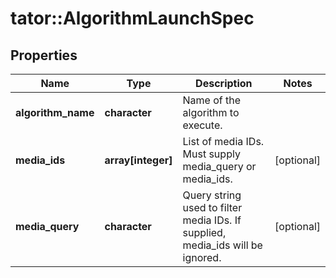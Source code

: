 # tator::AlgorithmLaunchSpec

## Properties
Name | Type | Description | Notes
------------ | ------------- | ------------- | -------------
**algorithm_name** | **character** | Name of the algorithm to execute. | 
**media_ids** | **array[integer]** | List of media IDs. Must supply media_query or media_ids. | [optional] 
**media_query** | **character** | Query string used to filter media IDs. If supplied, media_ids will be ignored. | [optional] 


